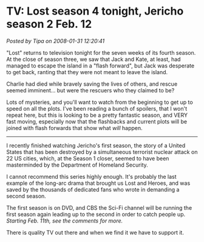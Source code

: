 # TV: Lost season 4 tonight, Jericho season 2 Feb. 12

*Posted by Tipa on 2008-01-31 12:20:41*

"Lost" returns to television tonight for the seven weeks of its fourth season. At the close of season three, we saw that Jack and Kate, at least, had managed to escape the island in a "flash forward", but Jack was desperate to get back, ranting that they were not meant to leave the island.

Charlie had died while bravely saving the lives of others, and rescue seemed imminent... but were the rescuers who they claimed to be?

Lots of mysteries, and you'll want to watch from the beginning to get up to speed on all the plots. I've been reading a bunch of spoilers, that I won't repeat here, but this is looking to be a pretty fantastic season, and VERY fast moving, especially now that the flashbacks and current plots will be joined with flash forwards that show what *will* happen.

---

I recently finished watching Jericho's first season, the story of a United States that has been destroyed by a simultaneous terrorist nuclear attack on 22 US cities, which, at the Season 1 closer, seemed to have been masterminded by the Department of Homeland Security. 

I cannot recommend this series highly enough. It's probably the last example of the long-arc drama that brought us Lost and Heroes, and was saved by the thousands of dedicated fans who wrote in demanding a second season.

The first season is on DVD, and CBS the Sci-Fi channel will be running the first season again leading up to the second in order to catch people up. *Starting Feb. 11th, see the comments for more.*

There is quality TV out there and when we find it we have to support it.

